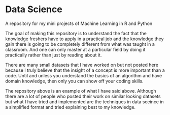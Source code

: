 # Data Science

A repository for my mini projects of Machine Learning in R and Python

The goal of making this repository is to understand the fact that the knowledge freshers have to apply in a practical job and the knowledge they gain there is going to be completely different from what was taught in a classroom. And one can only master at a particular field by doing it practically rather than just by reading about it.

There are many small datasets that I have worked on but not posted here because I truly believe that the insight of a concept is more important than a code. Until and unless you understand the basics of an algorithm and have domain knowledge, then only you can show off your coding skills.

The repository above is an example of what I have said above. Although there are a lot of people who posted their work on similar looking datasets but what I have tried and implemented are the techniques in data sceince in a simplified format and tried explaining best to my knowledge.
